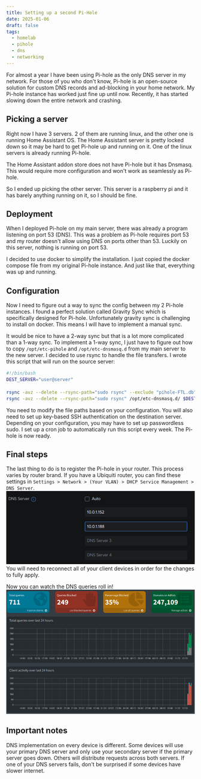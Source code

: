 ```yaml
---
title: Setting up a second Pi-Hole
date: 2025-01-06
draft: false
tags:
  - homelab
  - pihole
  - dns
  - networking
---
```

For almost a year I have been using Pi-hole as the only DNS server in my network. For those of you who don't know, Pi-hole is an open-source solution for custom DNS records and ad-blocking in your home network. My Pi-hole instance has worked just fine up until now. Recently, it has started slowing down the entire network and crashing.

## Picking a server
Right now I have 3 servers. 2 of them are running linux, and the other one is running Home Assistant OS. The Home Assistant server is pretty locked down so it may be hard to get Pi-hole up and running on it. One of the linux servers is already running Pi-hole.

The Home Assistant addon store does not have Pi-hole but it has Dnsmasq. This would require more configuration and won't work as seamlessly as Pi-hole.

So I ended up picking the other server. This server is a raspberry pi and it has barely anything running on it, so I should be fine.

## Deployment
When I deployed Pi-hole on my main server, there was already a program listening on port 53 (DNS). This was a problem as Pi-hole requires port 53 and my router doesn't allow using DNS on ports other than 53. Luckily on this server, nothing is running on port 53.

I decided to use docker to simplify the installation. I just copied the docker compose file from my original Pi-hole instance. And just like that, everything was up and running.

## Configuration
Now I need to figure out a way to sync the config between my 2 Pi-hole instances. I found a perfect solution called Gravity Sync which is specifically designed for Pi-hole. Unfortunately gravity sync is challenging to install on docker. This means I will have to implement a manual sync.

It would be nice to have a 2-way sync but that is a lot more complicated than a 1-way sync. To implement a 1-way sync, I just have to figure out how to copy `/opt/etc-pihole` and `/opt/etc-dnsmasq.d` from my main server to the new server. I decided to use rsync to handle the file transfers. I wrote this script that will run on the source server:
```sh
#!/bin/bash
DEST_SERVER="user@server"

rsync -avz --delete --rsync-path="sudo rsync" --exclude "pihole-FTL.db" /opt/etc-pihole/ $DEST_SERVER:/opt/etc-pihole
rsync -avz --delete --rsync-path="sudo rsync" /opt/etc-dnsmasq.d/ $DEST_SERVER:/opt/etc-dnsmasq.d
```
You need to modify the file paths based on your configuration. You will also need to set up key-based SSH authentication on the destination server. Depending on your configuration, you may have to set up passwordless sudo. I set up a cron job to automatically run this script every week. The Pi-hole is now ready.

## Final steps
The last thing to do is to register the Pi-hole in your router. This process varies by router brand. If you have a Ubiquiti router, you can find these settings in `Settings > Network > (Your VLAN) > DHCP Service Management > DNS Server`.
![Image Description](/images/Pasted%20image%2020250106110042.png)
You will need to reconnect all of your client devices in order for the changes to fully apply.

Now you can watch the DNS queries roll in!
![Image Description](/images/Pasted%20image%2020250106125955.png)

## Important notes
DNS implementation on every device is different. Some devices will use your primary DNS server and only use your secondary server if the primary server goes down. Others will distribute requests across both servers. If one of your DNS servers fails, don't be surprised if some devices have slower internet.